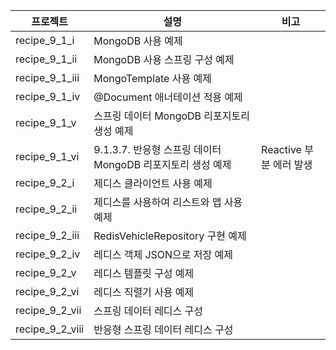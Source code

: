 | 프로젝트        | 설명                                                                                                           | 비고                                                                     |
| --------------- | -------------------------------------------------------------------------------------------------------------- | ------------------------------------------------------------------------ |
| recipe_9_1_i | MongoDB 사용 예제 |  |
| recipe_9_1_ii | MongoDB 사용 스프링 구성 예제 |  |
| recipe_9_1_iii | MongoTemplate 사용 예제 |  | 
| recipe_9_1_iv | @Document 애너테이션 적용 예제 |  |
| recipe_9_1_v | 스프링 데이터 MongoDB 리포지토리 생성 예제 |  |
| recipe_9_1_vi | 9.1.3.7.	반응형 스프링 데이터 MongoDB 리포지토리 생성 예제 |  Reactive 부분 에러 발생 |
| recipe_9_2_i | 제디스 클라이언트 사용 예제 |  |
| recipe_9_2_ii | 제디스를 사용하여 리스트와 맵 사용 예제 |  |
| recipe_9_2_iii | RedisVehicleRepository 구현 예제 |  |
| recipe_9_2_iv | 레디스 객체 JSON으로 저장 예제 |  |
| recipe_9_2_v | 레디스 템플릿 구성 예제 |  |
| recipe_9_2_vi | 레디스 직렬기 사용 예제 |  |
| recipe_9_2_vii | 스프링 데이터 레디스 구성 |  |
| recipe_9_2_viii | 반응형 스프링 데이터 레디스 구성 |  |




